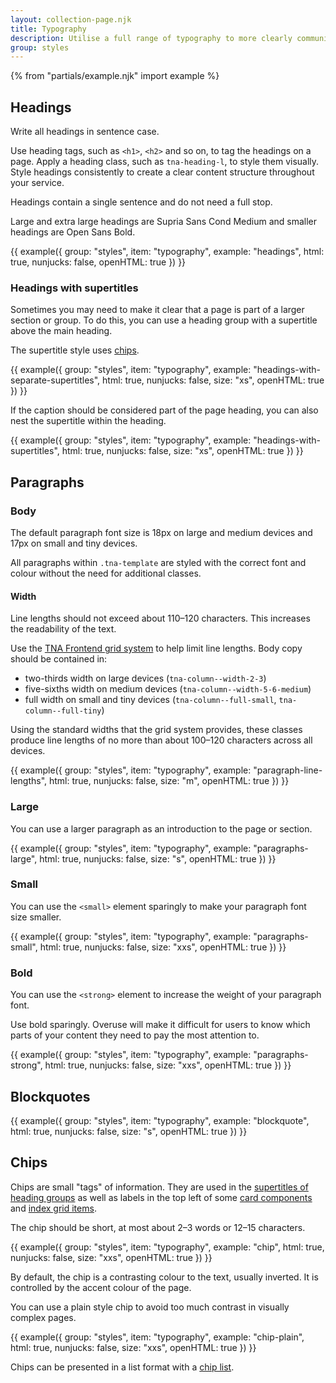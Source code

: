 ```yaml
---
layout: collection-page.njk
title: Typography
description: Utilise a full range of typography to more clearly communicate your content.
group: styles
---
```


{% from "partials/example.njk" import example %}

## Headings

Write all headings in sentence case.

Use heading tags, such as `<h1>`, `<h2>` and so on, to tag the headings on a page. Apply a heading class, such as `tna-heading-l`, to style them visually. Style headings consistently to create a clear content structure throughout your service.

Headings contain a single sentence and do not need a full stop.

Large and extra large headings are Supria Sans Cond Medium and smaller headings are Open Sans Bold.

{{ example({ group: "styles", item: "typography", example: "headings", html: true, nunjucks: false, openHTML: true }) }}

### Headings with supertitles

Sometimes you may need to make it clear that a page is part of a larger section or group. To do this, you can use a heading group with a supertitle above the main heading.

The supertitle style uses [chips](#chips).

{{ example({ group: "styles", item: "typography", example: "headings-with-separate-supertitles", html: true, nunjucks: false, size: "xs", openHTML: true }) }}

If the caption should be considered part of the page heading, you can also nest the supertitle within the heading.

{{ example({ group: "styles", item: "typography", example: "headings-with-supertitles", html: true, nunjucks: false, size: "xs", openHTML: true }) }}

## Paragraphs

### Body

The default paragraph font size is 18px on large and medium devices and 17px on small and tiny devices.

All paragraphs within `.tna-template` are styled with the correct font and colour without the need for additional classes.

<!-- {{ example({ group: "styles", item: "typography", example: "paragraphs", html: true, nunjucks: false, size: "m", openHTML: true }) }} -->

#### Width

Line lengths should not exceed about 110&ndash;120 characters. This increases the readability of the text.

Use the [TNA Frontend grid system](../../styles/layout/#grid) to help limit line lengths. Body copy should be contained in:

- two-thirds width on large devices (`tna-column--width-2-3`)
- five-sixths width on medium devices (`tna-column--width-5-6-medium`)
- full width on small and tiny devices (`tna-column--full-small`, `tna-column--full-tiny`)

Using the standard widths that the grid system provides, these classes produce line lengths of no more than about 100&ndash;120 characters across all devices.

{{ example({ group: "styles", item: "typography", example: "paragraph-line-lengths", html: true, nunjucks: false, size: "m", openHTML: true }) }}

### Large

You can use a larger paragraph as an introduction to the page or section. 

{{ example({ group: "styles", item: "typography", example: "paragraphs-large", html: true, nunjucks: false, size: "s", openHTML: true }) }}

### Small

You can use the `<small>` element sparingly to make your paragraph font size smaller.

{{ example({ group: "styles", item: "typography", example: "paragraphs-small", html: true, nunjucks: false, size: "xxs", openHTML: true }) }}

### Bold

You can use the `<strong>` element to increase the weight of your paragraph font.

Use bold sparingly. Overuse will make it difficult for users to know which parts of your content they need to pay the most attention to.

{{ example({ group: "styles", item: "typography", example: "paragraphs-strong", html: true, nunjucks: false, size: "xxs", openHTML: true }) }}

## Blockquotes

{{ example({ group: "styles", item: "typography", example: "blockquote", html: true, nunjucks: false, size: "s", openHTML: true }) }}

## Chips

Chips are small "tags" of information. They are used in the [supertitles of heading groups](#headings-with-supertitles) as well as labels in the top left of some [card components](../../components/card/) and [index grid items](../../components/index-grid/).

The chip should be short, at most about 2–3 words or 12–15 characters.

{{ example({ group: "styles", item: "typography", example: "chip", html: true, nunjucks: false, size: "xxs", openHTML: true }) }}

By default, the chip is a contrasting colour to the text, usually inverted. It is controlled by the accent colour of the page.

You can use a plain style chip to avoid too much contrast in visually complex pages.

{{ example({ group: "styles", item: "typography", example: "chip-plain", html: true, nunjucks: false, size: "xxs", openHTML: true }) }}

Chips can be presented in a list format with a [chip list](../lists/#chip-lists).
